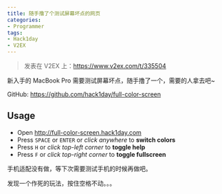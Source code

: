 ```yaml
---
title: 随手撸了个测试屏幕坏点的网页
categories:
- Programmer
tags:
- Hack1day
- V2EX
---
```


> 发表在 V2EX 上：https://www.v2ex.com/t/335504

新入手的 MacBook Pro 需要测试屏幕坏点，随手撸了一个，需要的人拿去吧~

GitHub: https://github.com/hack1day/full-color-screen

## Usage

- Open http://full-color-screen.hack1day.com
- Press `SPACE` or `ENTER` or *click anywhere* to **switch colors**
- Press `H` or *click top-left corner* to **toggle help**
- Press `F` or *click top-right corner* to **toggle fullscreen**

手机适配没有做，等下次需要测试手机的时候再做吧。

发现一个作死的玩法，按住空格不动。。。

